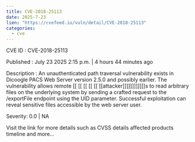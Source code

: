 ```yaml
---
title: CVE-2018-25113
date: 2025-7-23
lien: "https://cvefeed.io/vuln/detail/CVE-2018-25113"
categories:
  - cve
---
```


CVE ID : CVE-2018-25113

Published :  July 23
2025
2:15 p.m. | 4 hours
44 minutes ago

Description : An unauthenticated path traversal vulnerability exists in Dicoogle PACS Web Server version 2.5.0 and possibly earlier. The vulnerability allows remote  [[ [[ [[ [[ [[ [[attacker]]]]]]]]]]]]s to read arbitrary files on the underlying system by sending a crafted request to the /exportFile endpoint using the UID parameter. Successful exploitation can reveal sensitive files accessible by the web server user.

Severity: 0.0 | NA

Visit the link for more details
such as CVSS details
affected products
timeline
and more...
